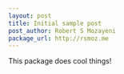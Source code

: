 ```yaml
---
layout: post
title: Initial sample post
post_author: Robert S Mozayeni
package_url: http://rsmoz.me
---
```


This package does cool things!

<!--PKG_END-->